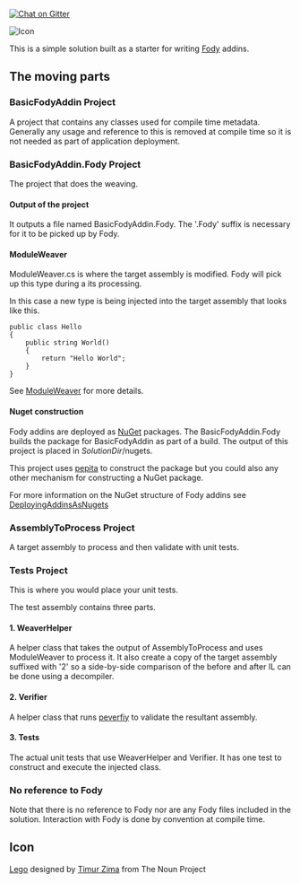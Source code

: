 [![Chat on Gitter](https://img.shields.io/gitter/room/fody/fody.svg?style=flat)](https://gitter.im/Fody/Fody)

![Icon](https://raw.github.com/Fody/BasicFodyAddin/master/Icons/package_icon.png)

This is a simple solution built as a starter for writing [Fody](https://github.com/Fody/Fody) addins.


## The moving parts


### BasicFodyAddin Project

A project that contains any classes used for compile time metadata. Generally any usage and reference to this is removed at compile time so it is not needed as part of application deployment.


### BasicFodyAddin.Fody Project

The project that does the weaving.


#### Output of the project

It outputs a file named BasicFodyAddin.Fody. The '.Fody' suffix is necessary for it to be picked up by Fody.


#### ModuleWeaver

ModuleWeaver.cs is where the target assembly is modified. Fody will pick up this type during a its processing.

In this case a new type is being injected into the target assembly that looks like this.

```
public class Hello
{
    public string World()
    {
        return "Hello World";
    }
}
```

See [ModuleWeaver](https://github.com/Fody/Fody/wiki/ModuleWeaver) for more details.


#### Nuget construction

Fody addins are deployed as [NuGet](http://nuget.org/) packages. The BasicFodyAddin.Fody builds the package for BasicFodyAddin as part of a build. The output of this project is placed in *SolutionDir*/nugets.

This project uses [pepita](https://github.com/SimonCropp/Pepita) to construct the package but you could also any other mechanism for constructing a NuGet package.

For more information on the NuGet structure of Fody addins see [DeployingAddinsAsNugets](https://github.com/Fody/Fody/wiki/DeployingAddinsAsNugets)


### AssemblyToProcess Project

A target assembly to process and then validate with unit tests.


### Tests Project

This is where you would place your unit tests.

The test assembly contains three parts.


#### 1. WeaverHelper

A helper class that takes the output of AssemblyToProcess and uses ModuleWeaver to process it. It also create a copy of the target assembly suffixed with '2' so a side-by-side comparison of the before and after IL can be done using a decompiler.


#### 2. Verifier

A helper class that runs [peverfiy](http://msdn.microsoft.com/en-us/library/62bwd2yd.aspx) to validate the resultant assembly.


#### 3. Tests

The actual unit tests that use WeaverHelper and Verifier. It has one test to construct and execute the injected class.


### No reference to Fody

Note that there is no reference to Fody nor are any Fody files included in the solution. Interaction with Fody is done by convention at compile time.


## Icon

<a href="http://thenounproject.com/noun/lego/#icon-No16919" target="_blank">Lego</a> designed by <a href="http://thenounproject.com/timur.zima" target="_blank">Timur Zima</a> from The Noun Project
